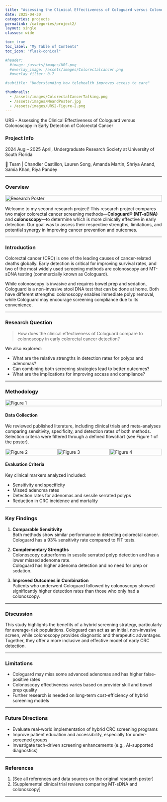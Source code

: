 ```yaml
---
title: "Assessing the Clinical Effectiveness of Cologuard versus Colonoscopy in Early Detection of Colorectal Cancer"
date: 2025-04-30
categories: projects
permalink: /categories/project2/
layout: single
classes: wide

toc: true
toc_label: "My Table of Contents"
toc_icon: "flask-conical"

#header:
  #image: /assets/images/URS.png
  #overlay_image: /assets/images/Colorectalcancer.png
  #overlay_filter: 0.7

#subtitle: "Understanding how telehealth improves access to care"

thumbnails:
  - /assets/images/ColorectalCancerTalking.png
  - /assets/images/MeandPoster.jpg
  - /assets/images/URS2-Figure-2.png
---
```


URS - Assessing the Clinical Effectiveness of Cologuard versus Colonoscopy in Early Detection of Colorectal Cancer

### Project Info

2024 Aug – 2025 April, Undergraduate Research Society at University of South Florida 


🔬 Team | Chandler Castillon, Lauren Song, Amanda Martin, Shriya Anand, Samia Khan, Riya Pandey

---



### Overview

<div style="display: flex; justify-content: space-around;">
    <img src="/assets/images/URS_Project_2.png" alt="Research Poster" width="100%" />
</div>


Welcome to my second research project! This research project compares two major colorectal cancer screening methods—**Cologuard® (MT-sDNA)** and **colonoscopy**—to determine which is more clinically effective in early detection. Our goal was to assess their respective strengths, limitations, and potential synergy in improving cancer prevention and outcomes.

---


### Introduction

Colorectal cancer (CRC) is one of the leading causes of cancer-related deaths globally. Early detection is critical for improving survival rates, and two of the most widely used screening methods are colonoscopy and MT-sDNA testing (commercially known as Cologuard).  

While colonoscopy is invasive and requires bowel prep and sedation, Cologuard is a non-invasive stool DNA test that can be done at home. Both have different strengths: colonoscopy enables immediate polyp removal, while Cologuard may encourage screening compliance due to its convenience.

---

### Research Question

> How does the clinical effectiveness of Cologuard compare to colonoscopy in early colorectal cancer detection?

We also explored:
- What are the relative strengths in detection rates for polyps and adenomas?
- Can combining both screening strategies lead to better outcomes?
- What are the implications for improving access and compliance?

---

### Methodology

<div style="display: flex; justify-content: space-around;">
    <img src="/assets/images/URS2-Figure1.png" alt="Figure 1" width="100%" />
</div>



#### Data Collection  
We reviewed published literature, including clinical trials and meta-analyses comparing sensitivity, specificity, and detection rates of both methods. Selection criteria were filtered through a defined flowchart (see Figure 1 of the poster).


<div style="display: flex; justify-content: space-around;">
    <img src="/assets/images/URS2-Figure-2.png" alt="Figure 2" width="100%" />
    <img src="/assets/images/URS2-Figure-3.png" alt="Figure 3" width="100%" />
    <img src="/assets/images/URS2-Figure-4.png" alt="Figure 4" width="100%" /> 
</div>





#### Evaluation Criteria  
Key clinical markers analyzed included:
- Sensitivity and specificity  
- Missed adenoma rates  
- Detection rates for adenomas and sessile serrated polyps  
- Reduction in CRC incidence and mortality

---

### Key Findings

1. **Comparable Sensitivity**  
   Both methods show similar performance in detecting colorectal cancer. Cologuard has a 93% sensitivity rate compared to FIT tests.

2. **Complementary Strengths**  
   Colonoscopy outperforms in sessile serrated polyp detection and has a lower missed adenoma rate.  
   Cologuard has higher adenoma detection and no need for prep or sedation.

3. **Improved Outcomes in Combination**  
   Patients who underwent Cologuard followed by colonoscopy showed significantly higher detection rates than those who only had a colonoscopy.

---

### Discussion

This study highlights the benefits of a hybrid screening strategy, particularly for average-risk populations. Cologuard can act as an initial, non-invasive screen, while colonoscopy provides diagnostic and therapeutic advantages. Together, they offer a more inclusive and effective model of early CRC detection.

---

### Limitations

- Cologuard may miss some advanced adenomas and has higher false-positive rates  
- Colonoscopy effectiveness varies based on provider skill and bowel prep quality  
- Further research is needed on long-term cost-efficiency of hybrid screening models

---

### Future Directions

- Evaluate real-world implementation of hybrid CRC screening programs  
- Improve patient education and accessibility, especially for under-screened groups  
- Investigate tech-driven screening enhancements (e.g., AI-supported diagnostics)

---

### References

1. [See all references and data sources on the original research poster]
2. [Supplemental clinical trial reviews comparing MT-sDNA and colonoscopy]

---